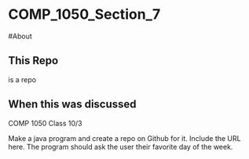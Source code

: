 # COMP_1050_Section_7
#About
## This Repo
is a repo
## When this was discussed 
COMP 1050 Class 10/3


Make a java program and create a repo on Github for it. Include the URL here. The program should ask the user their favorite day of the week.
